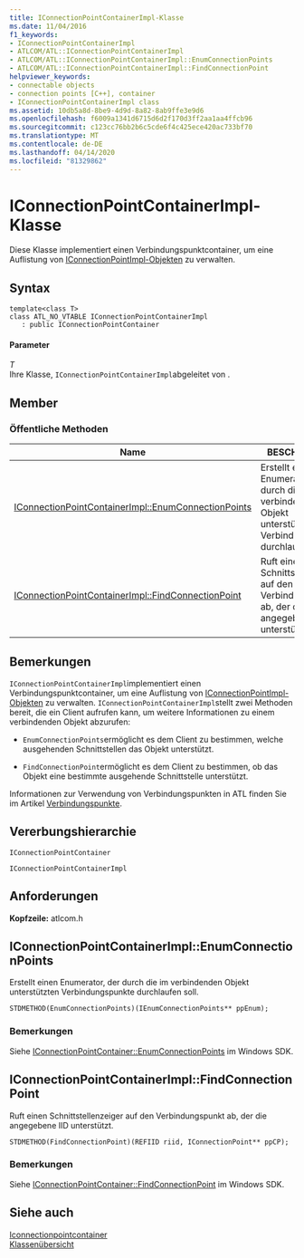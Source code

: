 ```yaml
---
title: IConnectionPointContainerImpl-Klasse
ms.date: 11/04/2016
f1_keywords:
- IConnectionPointContainerImpl
- ATLCOM/ATL::IConnectionPointContainerImpl
- ATLCOM/ATL::IConnectionPointContainerImpl::EnumConnectionPoints
- ATLCOM/ATL::IConnectionPointContainerImpl::FindConnectionPoint
helpviewer_keywords:
- connectable objects
- connection points [C++], container
- IConnectionPointContainerImpl class
ms.assetid: 10db5a8d-8be9-4d9d-8a82-8ab9ffe3e9d6
ms.openlocfilehash: f6009a1341d6715d6d2f170d3ff2aa1aa4ffcb96
ms.sourcegitcommit: c123cc76bb2b6c5cde6f4c425ece420ac733bf70
ms.translationtype: MT
ms.contentlocale: de-DE
ms.lasthandoff: 04/14/2020
ms.locfileid: "81329862"
---
```

# <a name="iconnectionpointcontainerimpl-class"></a>IConnectionPointContainerImpl-Klasse

Diese Klasse implementiert einen Verbindungspunktcontainer, um eine Auflistung von [IConnectionPointImpl-Objekten](../../atl/reference/iconnectionpointimpl-class.md) zu verwalten.

## <a name="syntax"></a>Syntax

```
template<class T>
class ATL_NO_VTABLE IConnectionPointContainerImpl
   : public IConnectionPointContainer
```

#### <a name="parameters"></a>Parameter

*T*<br/>
Ihre Klasse, `IConnectionPointContainerImpl`abgeleitet von .

## <a name="members"></a>Member

### <a name="public-methods"></a>Öffentliche Methoden

|Name|BESCHREIBUNG|
|----------|-----------------|
|[IConnectionPointContainerImpl::EnumConnectionPoints](#enumconnectionpoints)|Erstellt einen Enumerator, der durch die im verbindenden Objekt unterstützten Verbindungspunkte durchlaufen soll.|
|[IConnectionPointContainerImpl::FindConnectionPoint](#findconnectionpoint)|Ruft einen Schnittstellenzeiger auf den Verbindungspunkt ab, der die angegebene IID unterstützt.|

## <a name="remarks"></a>Bemerkungen

`IConnectionPointContainerImpl`implementiert einen Verbindungspunktcontainer, um eine Auflistung von [IConnectionPointImpl-Objekten](../../atl/reference/iconnectionpointimpl-class.md) zu verwalten. `IConnectionPointContainerImpl`stellt zwei Methoden bereit, die ein Client aufrufen kann, um weitere Informationen zu einem verbindenden Objekt abzurufen:

- `EnumConnectionPoints`ermöglicht es dem Client zu bestimmen, welche ausgehenden Schnittstellen das Objekt unterstützt.

- `FindConnectionPoint`ermöglicht es dem Client zu bestimmen, ob das Objekt eine bestimmte ausgehende Schnittstelle unterstützt.

Informationen zur Verwendung von Verbindungspunkten in ATL finden Sie im Artikel [Verbindungspunkte](../../atl/atl-connection-points.md).

## <a name="inheritance-hierarchy"></a>Vererbungshierarchie

`IConnectionPointContainer`

`IConnectionPointContainerImpl`

## <a name="requirements"></a>Anforderungen

**Kopfzeile:** atlcom.h

## <a name="iconnectionpointcontainerimplenumconnectionpoints"></a><a name="enumconnectionpoints"></a>IConnectionPointContainerImpl::EnumConnectionPoints

Erstellt einen Enumerator, der durch die im verbindenden Objekt unterstützten Verbindungspunkte durchlaufen soll.

```
STDMETHOD(EnumConnectionPoints)(IEnumConnectionPoints** ppEnum);
```

### <a name="remarks"></a>Bemerkungen

Siehe [IConnectionPointContainer::EnumConnectionPoints](/windows/win32/api/ocidl/nf-ocidl-iconnectionpointcontainer-enumconnectionpoints) im Windows SDK.

## <a name="iconnectionpointcontainerimplfindconnectionpoint"></a><a name="findconnectionpoint"></a>IConnectionPointContainerImpl::FindConnectionPoint

Ruft einen Schnittstellenzeiger auf den Verbindungspunkt ab, der die angegebene IID unterstützt.

```
STDMETHOD(FindConnectionPoint)(REFIID riid, IConnectionPoint** ppCP);
```

### <a name="remarks"></a>Bemerkungen

Siehe [IConnectionPointContainer::FindConnectionPoint](/windows/win32/api/ocidl/nf-ocidl-iconnectionpointcontainer-findconnectionpoint) im Windows SDK.

## <a name="see-also"></a>Siehe auch

[Iconnectionpointcontainer](/windows/win32/api/ocidl/nn-ocidl-iconnectionpointcontainer)<br/>
[Klassenübersicht](../../atl/atl-class-overview.md)
